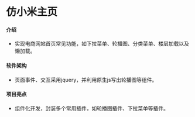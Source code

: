 __仿小米主页__
===========
#### 介绍
- 实现电商网站首页常见功能，如下拉菜单、轮播图、分类菜单、楼层加载以及懒加载。
#### 软件架构
- 页面事件、交互采用jquery，并利用原生js写出轮播图等组件。

#### 项目亮点
- 组件化开发，封装多个常用插件，如轮播图插件、下拉菜单等插件。

